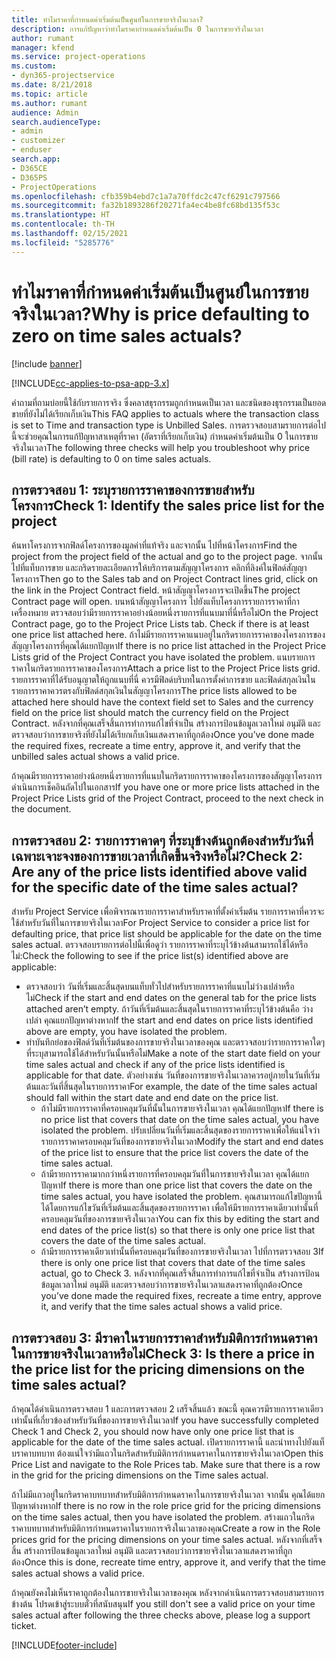 ```yaml
---
title: ทำไมราคาที่กำหนดค่าเริ่มต้นเป็นศูนย์ในการขายจริงในเวลา?
description: การแก้ปัญหาว่าทำไมราคากำหนดค่าเริ่มต้นเป็น 0 ในการขายจริงในเวลา
author: rumant
manager: kfend
ms.service: project-operations
ms.custom:
- dyn365-projectservice
ms.date: 8/21/2018
ms.topic: article
ms.author: rumant
audience: Admin
search.audienceType:
- admin
- customizer
- enduser
search.app:
- D365CE
- D365PS
- ProjectOperations
ms.openlocfilehash: cfb359b4ebd7c1a7a70ffdc2c47cf6291c797566
ms.sourcegitcommit: fa32b1893286f20271fa4ec4be8fc68bd135f53c
ms.translationtype: HT
ms.contentlocale: th-TH
ms.lasthandoff: 02/15/2021
ms.locfileid: "5285776"
---
```

# <a name="why-is-price-defaulting-to-zero-on-time-sales-actuals"></a><span data-ttu-id="4a9cd-103">ทำไมราคาที่กำหนดค่าเริ่มต้นเป็นศูนย์ในการขายจริงในเวลา?</span><span class="sxs-lookup"><span data-stu-id="4a9cd-103">Why is price defaulting to zero on time sales actuals?</span></span>

[!include [banner](../includes/psa-now-project-operations.md)]

[!INCLUDE[cc-applies-to-psa-app-3.x](../includes/cc-applies-to-psa-app-3x.md)]

<span data-ttu-id="4a9cd-104">คำถามที่ถามบ่อยนี้ใช้กับรายการจริง ซึ่งคลาสธุรกรรมถูกกำหนดเป็นเวลา และชนิดของธุรกรรมเป็นยอดขายที่ยังไม่ได้เรียกเก็บเงิน</span><span class="sxs-lookup"><span data-stu-id="4a9cd-104">This FAQ applies to actuals where the transaction class is set to Time and transaction type is Unbilled Sales.</span></span> <span data-ttu-id="4a9cd-105">การตรวจสอบสามรายการต่อไปนี้จะช่วยคุณในการแก้ปัญหาสาเหตุที่ราคา (อัตราที่เรียกเก็บเงิน) กำหนดค่าเริ่มต้นเป็น 0 ในการขายจริงในเวลา</span><span class="sxs-lookup"><span data-stu-id="4a9cd-105">The following three checks will help you troubleshoot why price (bill rate) is defaulting to 0 on time sales actuals.</span></span>

## <a name="check-1-identify-the-sales-price-list-for-the-project"></a><span data-ttu-id="4a9cd-106">การตรวจสอบ 1: ระบุรายการราคาของการขายสำหรับโครงการ</span><span class="sxs-lookup"><span data-stu-id="4a9cd-106">Check 1: Identify the sales price list for the project</span></span>

<span data-ttu-id="4a9cd-107">ค้นหาโครงการจากฟิลด์โครงการของมูลค่าที่แท้จริง และจากนั้น ไปที่หน้าโครงการ</span><span class="sxs-lookup"><span data-stu-id="4a9cd-107">Find the project from the project field of the actual and go to the project page.</span></span> <span data-ttu-id="4a9cd-108">จากนั้น ไปที่แท็บการขาย และกริดรายละเอียดการให้บริการตามสัญญาโครงการ คลิกที่ลิงค์ในฟิลด์สัญญาโครงการ</span><span class="sxs-lookup"><span data-stu-id="4a9cd-108">Then go to the Sales tab and on Project Contract lines grid, click on the link in the Project Contract field.</span></span> <span data-ttu-id="4a9cd-109">หน้าสัญญาโครงการจะเปิดขึ้น</span><span class="sxs-lookup"><span data-stu-id="4a9cd-109">The project Contract page will open.</span></span> <span data-ttu-id="4a9cd-110">บนหน้าสัญญาโครงการ ไปยังแท็บโครงการรายการราคาที่กาเครื่องหมาย ตรวจสอบว่ามีรายการราคาอย่างน้อยหนึ่งรายการที่แนบมาที่นี่หรือไม่</span><span class="sxs-lookup"><span data-stu-id="4a9cd-110">On the Project Contract page, go to the Project Price Lists tab. Check if there is at least one price list attached here.</span></span> <span data-ttu-id="4a9cd-111">ถ้าไม่มีรายการราคาแนบอยู่ในกริดรายการราคาของโครงการของสัญญาโครงการที่คุณได้แยกปัญหา</span><span class="sxs-lookup"><span data-stu-id="4a9cd-111">If there is no price list attached in the Project Price Lists grid of the Project Contract you have isolated the problem.</span></span> <span data-ttu-id="4a9cd-112">แนบรายการราคาในกริดรายการราคาของโครงการ</span><span class="sxs-lookup"><span data-stu-id="4a9cd-112">Attach a price list to the Project Price lists grid.</span></span> <span data-ttu-id="4a9cd-113">รายการราคาที่ได้รับอนุญาตให้ถูกแนบที่นี่ ควรมีฟิลด์บริบทในการตั้งค่าการขาย และฟิลด์สกุลเงินในรายการราคาควรตรงกับฟิลด์สกุลเงินในสัญญาโครงการ</span><span class="sxs-lookup"><span data-stu-id="4a9cd-113">The price lists allowed to be attached here should have the context field set to Sales and the currency field on the price list should match the currency field on the Project Contract.</span></span> <span data-ttu-id="4a9cd-114">หลังจากที่คุณเสร็จสิ้นการทำการแก้ไขที่จำเป็น สร้างการป้อนข้อมูลเวลาใหม่ อนุมัติ และตรวจสอบว่าการขายจริงที่ยังไม่ได้เรียกเก็บเงินแสดงราคาที่ถูกต้อง</span><span class="sxs-lookup"><span data-stu-id="4a9cd-114">Once you’ve done made the required fixes, recreate a time entry, approve it, and verify that the unbilled sales actual shows a valid price.</span></span> 

<span data-ttu-id="4a9cd-115">ถ้าคุณมีรายการราคาอย่างน้อยหนึ่งรายการที่แนบในกริดรายการราคาของโครงการของสัญญาโครงการ ดำเนินการเช็คอินถัดไปในเอกสาร</span><span class="sxs-lookup"><span data-stu-id="4a9cd-115">If you have one or more price lists attached in the Project Price Lists grid of the Project Contract, proceed to the next check in the document.</span></span>

## <a name="check-2-are-any-of-the-price-lists-identified-above-valid-for-the-specific-date-of-the-time-sales-actual"></a><span data-ttu-id="4a9cd-116">การตรวจสอบ 2: รายการราคาดๆ ที่ระบุข้างต้นถูกต้องสำหรับวันที่เฉพาะเจาะจงของการขายเวลาที่เกิดขึ้นจริงหรือไม่?</span><span class="sxs-lookup"><span data-stu-id="4a9cd-116">Check 2: Are any of the price lists identified above valid for the specific date of the time sales actual?</span></span>

<span data-ttu-id="4a9cd-117">สำหรับ Project Service เพื่อพิจารณารายการราคาสำหรับราคาที่ตั้งค่าเริ่มต้น รายการราคาที่ควรจะใช้สำหรับวันที่ในการขายจริงในเวลา</span><span class="sxs-lookup"><span data-stu-id="4a9cd-117">For Project Service to consider a price list for defaulting price, that price list should be applicable for the date on the time sales actual.</span></span> <span data-ttu-id="4a9cd-118">ตรวจสอบรายการต่อไปนี้เพื่อดูว่า รายการราคาที่ระบุไว้ข้างต้นสามารถใช้ได้หรือไม่:</span><span class="sxs-lookup"><span data-stu-id="4a9cd-118">Check the following to see if the price list(s) identified above are applicable:</span></span>
- <span data-ttu-id="4a9cd-119">ตรวจสอบว่า วันที่เริ่มและสิ้นสุดบนแท็บทั่วไปสำหรับรายการราคาที่แนบไม่ว่างเปล่าหรือไม่</span><span class="sxs-lookup"><span data-stu-id="4a9cd-119">Check if the start and end dates on the general tab for the price lists attached aren’t empty.</span></span> <span data-ttu-id="4a9cd-120">ถ้าวันที่เริ่มต้นและสิ้นสุดในรายการราคาที่ระบุไว้ข้างต้นคือ ว่างเปล่า คุณแยกปัญหาต่างหาก</span><span class="sxs-lookup"><span data-stu-id="4a9cd-120">If the start and end dates on price lists identified above are empty, you have isolated the problem.</span></span> 
- <span data-ttu-id="4a9cd-121">ทำบันทึกย่อของฟิลด์วันที่เริ่มต้นของการขายจริงในเวลาของคุณ และตรวจสอบว่ารายการราคาใดๆ ที่ระบุสามารถใช้ได้สำหรับวันนั้นหรือไม่</span><span class="sxs-lookup"><span data-stu-id="4a9cd-121">Make a note of the start date field on your time sales actual and check if any of the price lists identified is applicable for that date.</span></span> <span data-ttu-id="4a9cd-122">ตัวอย่างเช่น วันที่ของการขายจริงในเวลาควรอยู่ภายในวันที่เริ่มต้นและวันที่สิ้นสุดในรายการราคา</span><span class="sxs-lookup"><span data-stu-id="4a9cd-122">For example, the date of the time sales actual should fall within the start date and end date on the price list.</span></span> 
    - <span data-ttu-id="4a9cd-123">ถ้าไม่มีรายการราคาที่ครอบคลุมวันที่นั้นในการขายจริงในเวลา คุณได้แยกปัญหา</span><span class="sxs-lookup"><span data-stu-id="4a9cd-123">If there is no price list that covers that date on the time sales actual, you have isolated the problem.</span></span> <span data-ttu-id="4a9cd-124">ปรับเปลี่ยนวันที่เริ่มและสิ้นสุดของรายการราคาเพื่อให้แน่ใจว่า รายการราคาครอบคลุมวันที่ของการขายจริงในเวลา</span><span class="sxs-lookup"><span data-stu-id="4a9cd-124">Modify the start and end dates of the price list to ensure that the price list covers the date of the time sales actual.</span></span> 
    - <span data-ttu-id="4a9cd-125">ถ้ามีรายการราคามากกว่าหนึ่งรายการที่ครอบคลุมวันที่ในการขายจริงในเวลา คุณได้แยกปัญหา</span><span class="sxs-lookup"><span data-stu-id="4a9cd-125">If there is more than one price list that covers the date on the time sales actual, you have isolated the problem.</span></span> <span data-ttu-id="4a9cd-126">คุณสามารถแก้ไขปัญหานี้ได้โดยการแก้ไขวันที่เริ่มต้นและสิ้นสุดของรายการราคา เพื่อให้มีรายการราคาเดียวเท่านั้นที่ครอบคลุมวันที่ของการขายจริงในเวลา</span><span class="sxs-lookup"><span data-stu-id="4a9cd-126">You can fix this by editing the start and end dates of the price list(s) so that there is only one price list that covers the date of the time sales actual.</span></span> 
    - <span data-ttu-id="4a9cd-127">ถ้ามีรายการราคาเดียวเท่านั้นที่ครอบคลุมวันที่ของการขายจริงในเวลา ไปที่การตรวจสอบ 3</span><span class="sxs-lookup"><span data-stu-id="4a9cd-127">If there is only one price list that covers that date of the time sales actual, go to Check 3.</span></span>
<span data-ttu-id="4a9cd-128">หลังจากที่คุณเสร็จสิ้นการทำการแก้ไขที่จำเป็น สร้างการป้อนข้อมูลเวลาใหม่ อนุมัติ และตรวจสอบว่าการขายจริงในเวลาแสดงราคาที่ถูกต้อง</span><span class="sxs-lookup"><span data-stu-id="4a9cd-128">Once you’ve done made the required fixes, recreate a time entry, approve it, and verify that the time sales actual shows a valid price.</span></span>

## <a name="check-3-is-there-a-price-in-the-price-list-for-the-pricing-dimensions-on-the-time-sales-actual"></a><span data-ttu-id="4a9cd-129">การตรวจสอบ 3: มีราคาในรายการราคาสำหรับมิติการกำหนดราคาในการขายจริงในเวลาหรือไม่</span><span class="sxs-lookup"><span data-stu-id="4a9cd-129">Check 3: Is there a price in the price list for the pricing dimensions on the time sales actual?</span></span>

<span data-ttu-id="4a9cd-130">ถ้าคุณได้ดำเนินการตรวจสอบ 1 และการตรวจสอบ 2 เสร็จสิ้นแล้ว ขณะนี้ คุณควรมีรายการราคาเดียวเท่านั้นที่เกี่ยวข้องสำหรับวันที่ของการขายจริงในเวลา</span><span class="sxs-lookup"><span data-stu-id="4a9cd-130">If you have successfully completed Check 1 and Check 2, you should now have only one price list that is applicable for the date of the time sales actual.</span></span> <span data-ttu-id="4a9cd-131">เปิดรายการราคานี้ และนำทางไปยังแท็บราคาบทบาท ต้องแน่ใจว่ามีแถวในกริดสำหรับมิติการกำหนดราคาในการขายจริงในเวลา</span><span class="sxs-lookup"><span data-stu-id="4a9cd-131">Open this Price List and navigate to the Role Prices tab. Make sure that there is a row in the grid for the pricing dimensions on the Time sales actual.</span></span>

<span data-ttu-id="4a9cd-132">ถ้าไม่มีแถวอยู่ในกริดราคาบทบาทสำหรับมิติการกำหนดราคาในการขายจริงในเวลา จากนั้น คุณได้แยกปัญหาต่างหาก</span><span class="sxs-lookup"><span data-stu-id="4a9cd-132">If there is no row in the role price grid for the pricing dimensions on the time sales actual, then you have isolated the problem.</span></span> <span data-ttu-id="4a9cd-133">สร้างแถวในกริดราคาบทบาทสำหรับมิติการกำหนดราคาในรายการจริงในเวลาของคุณ</span><span class="sxs-lookup"><span data-stu-id="4a9cd-133">Create a row in the Role prices grid for the pricing dimensions on your time sales actual.</span></span> <span data-ttu-id="4a9cd-134">หลังจากที่เสร็จสิ้น สร้างการป้อนข้อมูลเวลาใหม่ อนุมัติ และตรวจสอบว่าการขายจริงในเวลาแสดงราคาที่ถูกต้อง</span><span class="sxs-lookup"><span data-stu-id="4a9cd-134">Once this is done, recreate time entry, approve it, and verify that the time sales actual shows a valid price.</span></span>

<span data-ttu-id="4a9cd-135">ถ้าคุณยังคงไม่เห็นราคาถูกต้องในการขายจริงในเวลาของคุณ หลังจากดำเนินการตรวจสอบสามรายการข้างต้น โปรดเข้าสู่ระบบตั๋วที่สนับสนุน</span><span class="sxs-lookup"><span data-stu-id="4a9cd-135">If you still don't see a valid price on your time sales actual after following the three checks above, please log a support ticket.</span></span> 



[!INCLUDE[footer-include](../includes/footer-banner.md)]